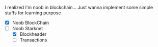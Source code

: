 I realized I'm noob in blockchain... Just wanna implement some simple stuffs for learning purpose

- [x] Noob BlockChain
- [ ] Noob Starknet
  - [x] Blockheader
  - [ ] Transactions
